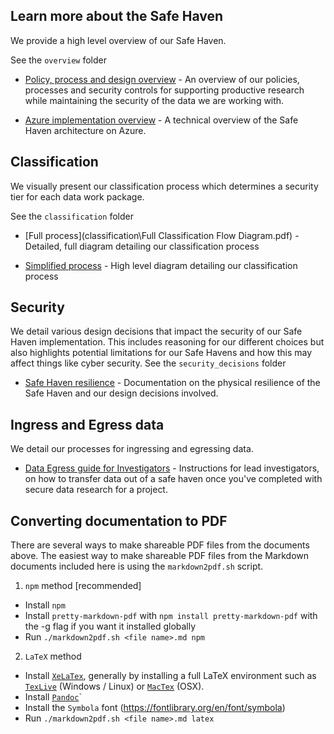 ## Learn more about the Safe Haven


We provide a high level overview of our Safe Haven.

See the `overview` folder

  - [Policy, process and design overview](overview/provider-overview.md) - An overview of our policies, processes and security controls for supporting productive research while maintaining the security of the data we are working with.

  - [Azure implementation overview](overview/provider-azure-implementation-details.md) - A technical overview of the Safe Haven architecture on Azure.

## Classification

We visually present our classification process which determines a security tier for each data work package.

See the `classification` folder

- [Full process](classification\Full Classification Flow Diagram.pdf) - Detailed, full diagram detailing our classification process

- [Simplified process](classification\Full-Classification-Flow-Diagram.pdf) - High level diagram detailing our classification process

## Security

We detail various design decisions that impact the security of our Safe Haven implementation. This includes reasoning for our different choices but also highlights potential limitations for our Safe Havens and how this may affect things like cyber security.
See the `security_decisions` folder

- [Safe Haven resilience](security_decisions/physical_resilence_and_availability.md) - Documentation on the physical resilience of the Safe Haven and our design decisions involved.

## Ingress and Egress data

We detail our processes for ingressing and egressing data.

  - [Data Egress guide for Investigators](ingress_and_egress/investigator-data-egress.md) - Instructions for lead investigators, on how to transfer data out of a safe haven once you've completed with secure data research for a project.



## Converting documentation to PDF

There are several ways to make shareable PDF files from the documents above.
The easiest way to make shareable PDF files from the Markdown documents included here is using the `markdown2pdf.sh` script.

1. `npm` method [recommended]
- Install `npm`
- Install `pretty-markdown-pdf` with `npm install pretty-markdown-pdf` with the -g flag if you want it installed globally
- Run `./markdown2pdf.sh <file name>.md npm`

2. `LaTeX` method
- Install [`XeLaTex`](http://xetex.sourceforge.net/), generally by installing a full LaTeX environment such as [`TexLive`](http://www.tug.org/texlive/) (Windows / Linux) or [`MacTex`](http://www.tug.org/mactex/) (OSX).
- Install [`Pandoc`](https://pandoc.org/installing.html)`
- Install the `Symbola` font (https://fontlibrary.org/en/font/symbola)
- Run `./markdown2pdf.sh <file name>.md latex`
